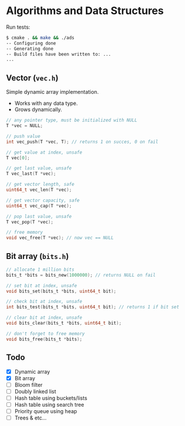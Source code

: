 # Algorithms and Data Structures

Run tests:

```bash
$ cmake . && make && ./ads
-- Configuring done
-- Generating done
-- Build files have been written to: ...
...
```

## Vector (`vec.h`)

Simple dynamic array implementation.

* Works with any data type.
* Grows dynamically.

```c
// any pointer type, must be initialized with NULL
T *vec = NULL;

// push value
int vec_push(T *vec, T); // returns 1 on succes, 0 on fail

// get value at index, unsafe
T vec[0];

// get last value, unsafe
T vec_last(T *vec);

// get vector length, safe
uint64_t vec_len(T *vec);

// get vector capacity, safe
uint64_t vec_cap(T *vec);

// pop last value, unsafe
T vec_pop(T *vec);

// free memory
void vec_free(T *vec); // now vec == NULL
```

## Bit array (`bits.h`)

```c
// allocate 1 million bits
bits_t *bits = bits_new(1000000); // returns NULL on fail

// set bit at index, unsafe
void bits_set(bits_t *bits, uint64_t bit);

// check bit at index, unsafe
int bits_test(bits_t *bits, uint64_t bit); // returns 1 if bit set

// clear bit at index, unsafe
void bits_clear(bits_t *bits, uint64_t bit);

// don't forget to free memory
void bits_free(bits_t *bits);
```

## Todo

- [x] Dynamic array
- [x] Bit array
- [ ] Bloom filter
- [ ] Doubly linked list
- [ ] Hash table using buckets/lists
- [ ] Hash table using search tree
- [ ] Priority queue using heap
- [ ] Trees & etc...
